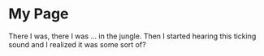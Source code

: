 # My Page
There I was, there I was ... in the jungle. Then I started hearing this ticking sound and I realized it was some sort of?
